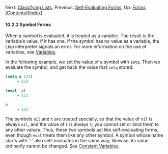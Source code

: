 

Next: [Classifying Lists](Classifying-Lists.html), Previous: [Self-Evaluating Forms](Self_002dEvaluating-Forms.html), Up: [Forms](Forms.html)   \[[Contents](index.html#SEC_Contents "Table of contents")]\[[Index](Index.html "Index")]

#### 10.2.2 Symbol Forms

When a symbol is evaluated, it is treated as a variable. The result is the variable’s value, if it has one. If the symbol has no value as a variable, the Lisp interpreter signals an error. For more information on the use of variables, see [Variables](Variables.html).

In the following example, we set the value of a symbol with `setq`. Then we evaluate the symbol, and get back the value that `setq` stored.

```lisp
(setq a 123)
     ⇒ 123
```

```lisp
(eval 'a)
     ⇒ 123
```

```lisp
a
     ⇒ 123
```

The symbols `nil` and `t` are treated specially, so that the value of `nil` is always `nil`, and the value of `t` is always `t`; you cannot set or bind them to any other values. Thus, these two symbols act like self-evaluating forms, even though `eval` treats them like any other symbol. A symbol whose name starts with ‘`:`’ also self-evaluates in the same way; likewise, its value ordinarily cannot be changed. See [Constant Variables](Constant-Variables.html).
